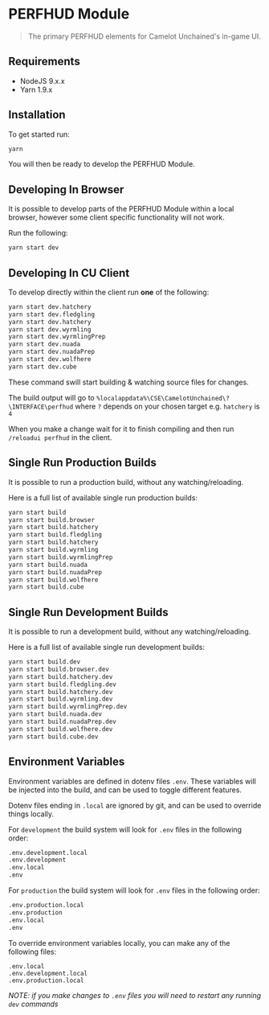 # PERFHUD Module

> The primary PERFHUD elements for Camelot Unchained's in-game UI.


## Requirements

* NodeJS 9.x.x
* Yarn 1.9.x

## Installation

To get started run:

```sh
yarn
```

You will then be ready to develop the PERFHUD Module.

## Developing In Browser

It is possible to develop parts of the PERFHUD Module within a local browser,
however some client specific functionality will not work.

Run the following:

```sh
yarn start dev
```

## Developing In CU Client

To develop directly within the client run **one** of the following:

```sh
yarn start dev.hatchery
yarn start dev.fledgling
yarn start dev.hatchery
yarn start dev.wyrmling
yarn start dev.wyrmlingPrep
yarn start dev.nuada
yarn start dev.nuadaPrep
yarn start dev.wolfhere
yarn start dev.cube
```

These command swill start building & watching source files for changes.

The build output will go to `%localappdata%\CSE\CamelotUnchained\?\INTERFACE\perfhud` where `?` depends on
your chosen target e.g. `hatchery` is `4`

When you make a change wait for it to finish compiling and then run `/reloadui perfhud` in the client.

## Single Run Production Builds

It is possible to run a production build, without any watching/reloading.

Here is a full list of available single run production builds:

```sh
yarn start build
yarn start build.browser
yarn start build.hatchery
yarn start build.fledgling
yarn start build.hatchery
yarn start build.wyrmling
yarn start build.wyrmlingPrep
yarn start build.nuada
yarn start build.nuadaPrep
yarn start build.wolfhere
yarn start build.cube
```

## Single Run Development Builds

It is possible to run a development build, without any watching/reloading.

Here is a full list of available single run development builds:

```sh
yarn start build.dev
yarn start build.browser.dev
yarn start build.hatchery.dev
yarn start build.fledgling.dev
yarn start build.hatchery.dev
yarn start build.wyrmling.dev
yarn start build.wyrmlingPrep.dev
yarn start build.nuada.dev
yarn start build.nuadaPrep.dev
yarn start build.wolfhere.dev
yarn start build.cube.dev
```

## Environment Variables

Environment variables are defined in dotenv files `.env`. These variables will be injected
into the build, and can be used to toggle different features.

Dotenv files ending in `.local` are ignored by git, and can be used to override things locally.

For `development` the build system will look for `.env` files in the following order:

```sh
.env.development.local
.env.development
.env.local
.env
```

For `production` the build system will look for `.env` files in the following order:

```sh
.env.production.local
.env.production
.env.local
.env
```

To override environment variables locally, you can make any of the following files:

```
.env.local
.env.development.local
.env.production.local
```

*NOTE: if you make changes to `.env` files you will need to restart any running `dev` commands*
